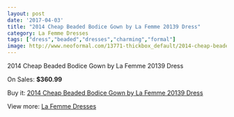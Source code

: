 ```yaml
---
layout: post
date: '2017-04-03'
title: "2014 Cheap Beaded Bodice Gown by La Femme 20139 Dress"
category: La Femme Dresses
tags: ["dress","beaded","dresses","charming","formal"]
image: http://www.neoformal.com/13771-thickbox_default/2014-cheap-beaded-bodice-gown-by-la-femme-20139-dress.jpg
---
```

2014 Cheap Beaded Bodice Gown by La Femme 20139 Dress

On Sales: **$360.99**
<a href="https://www.neoformal.com/en/la-femme-dresses-2014/4745-2014-cheap-beaded-bodice-gown-by-la-femme-20139-dress.html"><amp-img layout="responsive" width="600" height="600" src="//www.neoformal.com/13771-thickbox_default/2014-cheap-beaded-bodice-gown-by-la-femme-20139-dress.jpg" alt="2014 Cheap Beaded Bodice Gown by La Femme 20139 Dress 0" /></a>
<a href="https://www.neoformal.com/en/la-femme-dresses-2014/4745-2014-cheap-beaded-bodice-gown-by-la-femme-20139-dress.html"><amp-img layout="responsive" width="600" height="600" src="//www.neoformal.com/13773-thickbox_default/2014-cheap-beaded-bodice-gown-by-la-femme-20139-dress.jpg" alt="2014 Cheap Beaded Bodice Gown by La Femme 20139 Dress 1" /></a>
<a href="https://www.neoformal.com/en/la-femme-dresses-2014/4745-2014-cheap-beaded-bodice-gown-by-la-femme-20139-dress.html"><amp-img layout="responsive" width="600" height="600" src="//www.neoformal.com/13772-thickbox_default/2014-cheap-beaded-bodice-gown-by-la-femme-20139-dress.jpg" alt="2014 Cheap Beaded Bodice Gown by La Femme 20139 Dress 2" /></a>

Buy it: [2014 Cheap Beaded Bodice Gown by La Femme 20139 Dress](https://www.neoformal.com/en/la-femme-dresses-2014/4745-2014-cheap-beaded-bodice-gown-by-la-femme-20139-dress.html "2014 Cheap Beaded Bodice Gown by La Femme 20139 Dress")

View more: [La Femme Dresses](https://www.neoformal.com/en/56-la-femme-dresses-2014 "La Femme Dresses")